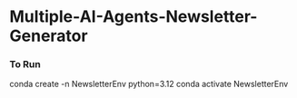 # Multiple-AI-Agents-Newsletter-Generator

### To Run
conda create -n NewsletterEnv python=3.12
conda activate NewsletterEnv

